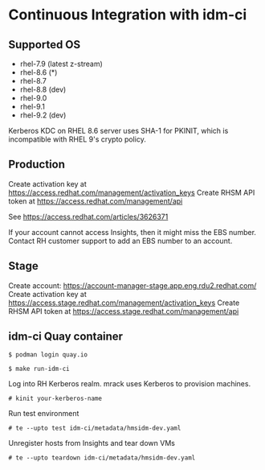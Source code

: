 # Continuous Integration with idm-ci

## Supported OS

- rhel-7.9 (latest z-stream)
- rhel-8.6 (*)
- rhel-8.7
- rhel-8.8 (dev)
- rhel-9.0
- rhel-9.1
- rhel-9.2 (dev)

Kerberos KDC on RHEL 8.6 server uses SHA-1 for PKINIT, which is incompatible
with RHEL 9's crypto policy.

## Production

Create activation key at https://access.redhat.com/management/activation_keys
Create RHSM API token at https://access.redhat.com/management/api

See https://access.redhat.com/articles/3626371

If your account cannot access Insights, then it might miss the EBS
number. Contact RH customer support to add an EBS number to an account.

## Stage

Create account: https://account-manager-stage.app.eng.rdu2.redhat.com/
Create activation key at https://access.stage.redhat.com/management/activation_keys
Create RHSM API token at https://access.stage.redhat.com/management/api

## idm-ci Quay container

```
$ podman login quay.io
```

```
$ make run-idm-ci
```

Log into RH Kerberos realm. mrack uses Kerberos to provision machines.

```
# kinit your-kerberos-name
```

Run test environment

```
# te --upto test idm-ci/metadata/hmsidm-dev.yaml
```

Unregister hosts from Insights and tear down VMs

```
# te --upto teardown idm-ci/metadata/hmsidm-dev.yaml
```
